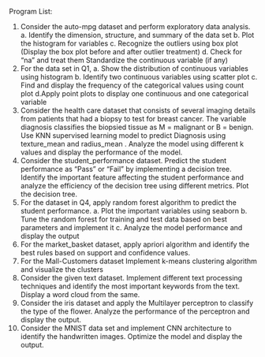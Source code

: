 Program List:
1. Consider the auto-mpg dataset and perform exploratory data analysis. 
 a. Identify the dimension, structure, and summary of the data set 
 b. Plot the histogram for variables
 c. Recognize the outliers using box plot (Display the box plot before and after outlier treatment)
 d. Check for “na” and treat them 
 Standardize the continuous variable (if any)
2. For the data set in Q1,
 a. Show the distribution of continuous variables using histogram
 b. Identify two continuous variables using scatter plot 
 c. Find and display the frequency of the categorical values using count plot
 d.Apply point plots to display one continuous and one categorical variable
3. Consider the health care dataset that consists of several imaging details from patients that had a 
 biopsy to test for breast cancer. The variable diagnosis classifies the biopsied tissue as M = 
 malignant or B = benign. Use KNN supervised learning model to predict Diagnosis using 
 texture_mean and radius_mean . Analyze the model using different k values and display the 
 performance of the model.
4. Consider the student_performance dataset. Predict the student performance as “Pass” or “Fail” by 
 implementing a decision tree. Identify the important feature affecting the student performance and 
 analyze the efficiency of the decision tree using different metrics. Plot the decision tree.
5. For the dataset in Q4, apply random forest algorithm to predict the student performance. 
 a. Plot the important variables using seaborn
 b. Tune the random forest for training and test data based on best parameters and implement it 
 c. Analyze the model performance and display the output
6. For the market_basket dataset, apply apriori algorithm and identify the best rules based on support 
 and confidence values.
7. For the Mall-Customers dataset Implement k-means clustering algorithm and visualize the 
 clusters
8. Consider the given text dataset. Implement different text processing techniques and identify the 
 most important keywords from the text. Display a word cloud from the same. 
9. Consider the iris dataset and apply the Multilayer perceptron to classify the type of the flower. 
 Analyze the performance of the perceptron and display the output. 
10. Consider the MNIST data set and implement CNN architecture to identify the handwritten images. 
 Optimize the model and display the output.